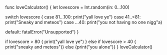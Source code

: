 func loveCalculator() {
  let lovescore =  Int.random(in: 0...100)

  switch lovescore {
  case 81...100:
    print("yall love ye")
    case 41..<81:
    print("Sneaky and meteos")
    case ...40:
    print("you not having no one nigg"a)
      
  default:
      fatalError("Unsupported")
  }
  
  if lovescore > 80 {
      print("yall love ye")
     } else if lovescore > 40 { 
          print("sneaky and meteos")}
          else {print("you alone")}
  }
loveCalculator()
